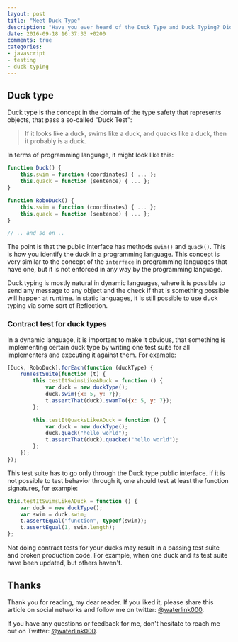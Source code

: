 ```yaml
---
layout: post
title: "Meet Duck Type"
description: "Have you ever heard of the Duck Type and Duck Typing? Did you know that you need to contract-test your duck types? Learn how!"
date: 2016-09-18 16:37:33 +0200
comments: true
categories:
- javascript
- testing
- duck-typing
---
```


## Duck type

Duck type is the concept in the domain of the type safety that represents objects, that pass a so-called "Duck Test":

> If it looks like a duck, swims like a duck, and quacks like a duck, then it probably is a duck.

In terms of programming language, it might look like this:

```javascript
function Duck() {
    this.swim = function (coordinates) { ... };
    this.quack = function (sentence) { ... };
}

function RoboDuck() {
    this.swim = function (coordinates) { ... };
    this.quack = function (sentence) { ... };
}

// .. and so on ..
```

The point is that the public interface has methods `swim()` and `quack()`. This is how you identify the duck in a programming language. This concept is very similar to the concept of the `interface` in programming languages that have one, but it is not enforced in any way by the programming language.

Duck typing is mostly natural in dynamic languages, where it is possible to send any message to any object and the check if that is something possible will happen at runtime. In static languages, it is still possible to use duck typing via some sort of Reflection.

### Contract test for duck types

In a dynamic language, it is important to make it obvious, that something is implementing certain duck type by writing one test suite for all implementers and executing it against them. For example:

```javascript
[Duck, RoboDuck].forEach(function (duckType) {
    runTestSuite(function (t) {
        this.testItSwimsLikeADuck = function () {
            var duck = new duckType();
            duck.swim({x: 5, y: 7});
            t.assertThat(duck).swamTo({x: 5, y: 7});
        };

        this.testItQuacksLikeADuck = function () {
            var duck = new duckType();
            duck.quack("hello world");
            t.assertThat(duck).quacked("hello world");
        };
    });
});
```

This test suite has to go only through the Duck type public interface. If it is not possible to test behavior through it, one should test at least the function signatures, for example:

```javascript
this.testItSwimsLikeADuck = function () {
    var duck = new duckType();
    var swim = duck.swim;
    t.assertEqual("function", typeof(swim));
    t.assertEqual(1, swim.length);
};
```

Not doing contract tests for your ducks may result in a passing test suite and broken production code. For example, when one duck and its test suite have been updated, but others haven't.

## Thanks

Thank you for reading, my dear reader. If you liked it, please share this article on social networks and follow me on twitter: [@waterlink000](https://twitter.com/waterlink000).

If you have any questions or feedback for me, don't hesitate to reach me out on Twitter: [@waterlink000](https://twitter.com/waterlink000).
